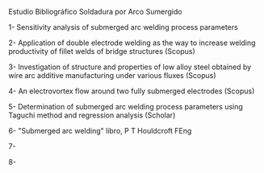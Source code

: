 Estudio Bibliográfico Soldadura por Arco Sumergido

1- Sensitivity analysis of submerged arc welding process parameters

2- Application of double electrode welding as the way to increase welding productivity of fillet welds of bridge structures (Scopus)

3- Investigation of structure and properties of low alloy steel obtained by wire arc additive manufacturing under various fluxes (Scopus)

4- An electrovortex flow around two fully submerged electrodes (Scopus)

5- Determination of submerged arc welding process parameters using Taguchi method and regression analysis (Scholar)

6- "Submerged arc welding" libro, P T Houldcroft FEng

7- 

8- 

